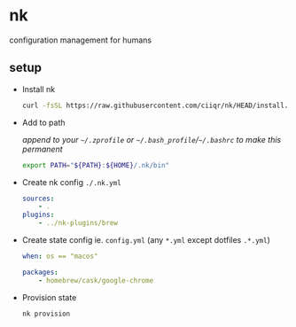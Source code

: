 # nk

configuration management for humans

## setup

-   Install nk

    ```bash
    curl -fsSL https://raw.githubusercontent.com/ciiqr/nk/HEAD/install.sh | bash
    ```

-   Add to path

    _append to your `~/.zprofile` or `~/.bash_profile`/`~/.bashrc` to make this permanent_

    ```bash
    export PATH="${PATH}:${HOME}/.nk/bin"
    ```

-   Create nk config `./.nk.yml`

    <!-- TODO: need remote plugins to make this at all reasonable without more steps here -->

    ```yaml
    sources:
        - .
    plugins:
        - ../nk-plugins/brew
    ```

-   Create state config ie. `config.yml` (any `*.yml` except dotfiles `.*.yml`)

    ```yaml
    when: os == "macos"

    packages:
        - homebrew/cask/google-chrome
    ```

-   Provision state

    ```bash
    nk provision
    ```
